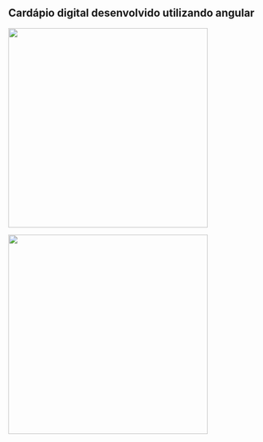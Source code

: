 ## Cardápio digital desenvolvido utilizando angular

<p align="left">
  <img src="https://github.com/ArtthSilva/cardapio-digital-front/assets/113397588/e8d8d01f-982c-4980-9741-8d27704303c8" width="400"/>
</p>


<p align="left">
  <img src="https://github.com/ArtthSilva/cardapio-digital-front/assets/113397588/06907009-2dfe-4277-979b-3f5b92eb3446" width="400"/>
</p>
